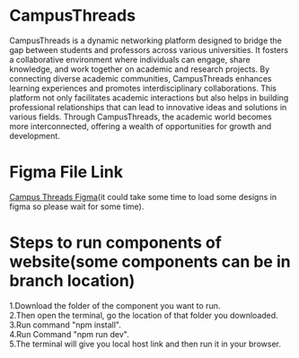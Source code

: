 # CampusThreads

CampusThreads is a dynamic networking platform designed to bridge the
gap between students and professors across various universities. It fosters
a collaborative environment where individuals can engage, share
knowledge, and work together on academic and research projects. By
connecting diverse academic communities, CampusThreads enhances
learning experiences and promotes interdisciplinary collaborations. This
platform not only facilitates academic interactions but also helps in
building professional relationships that can lead to innovative ideas and
solutions in various fields. Through CampusThreads, the academic world
becomes more interconnected, offering a wealth of opportunities for
growth and development.

# Figma File Link

 [Campus Threads Figma](https://www.figma.com/design/OQg7HBhzNugw2VMN6NFHYP/Campus-Threads?node-id=0-1&t=aGHfc4Wk6ywv9Fmy-1)(it could take some time to load some designs in figma so please wait for some time).

# Steps to run components of website(some components can be in branch location)

1.Download the folder of the component you want to run.<br />
2.Then open the terminal, go the location of that folder you downloaded.<br />
3.Run command "npm install".<br />
4.Run Command "npm run dev".<br />
5.The terminal will give you local host link and then run it in your browser.<br />



